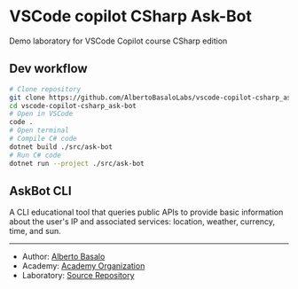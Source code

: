 # VSCode copilot CSharp Ask-Bot
Demo laboratory for VSCode Copilot course CSharp edition

## Dev workflow

```bash
# Clone repository
git clone https://github.com/AlbertoBasaloLabs/vscode-copilot-csharp_ask-bot.git
cd vscode-copilot-csharp_ask-bot
# Open in VSCode
code .
# Open terminal 
# Compile C# code
dotnet build ./src/ask-bot
# Run C# code
dotnet run --project ./src/ask-bot 
```

## AskBot CLI

A CLI educational tool that queries public APIs to provide basic information about the user's IP and associated services: location, weather, currency, time, and sun.

---

- Author: [Alberto Basalo](https://albertobasalo.dev)
- Academy: [Academy Organization](https://github.com/AlbertoBasaloAcademy)
- Laboratory: [Source Repository](https://github.com/AlbertoBasaloLabs/vscode-copilot-csharp_ask-bot)